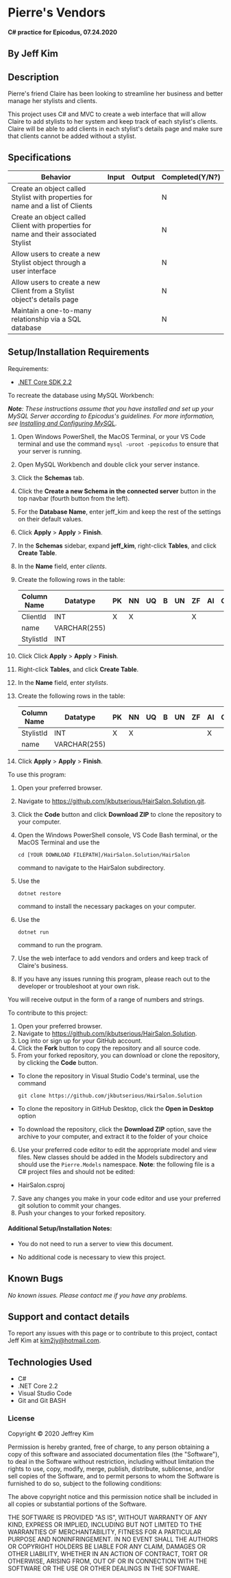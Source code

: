 # Pierre's Vendors

#### C# practice for Epicodus, 07.24.2020

## By Jeff Kim

## Description

Pierre's friend Claire has been looking to streamline her business and better manage her stylists and clients.

This project uses C# and MVC to create a web interface that will allow Claire to add stylists to her system and keep track of each stylist's clients. Claire will be able to add clients in each stylist's details page and make sure that clients cannot be added without a stylist. 

## Specifications

| Behavior | Input | Output |  Completed(Y/N?)  |
| -------- | ----- | ------ | -------- |
| Create an object called Stylist with properties for name and a list of Clients |  |  | N |
| Create an object called Client with properties for name and their associated Stylist | | | N |
| Allow users to create a new Stylist object through a user interface |  |  | N |
| Allow users to create a new Client from a Stylist object's details page |  |  | N |
| Maintain a one-to-many relationship via a SQL database | | | N |

## Setup/Installation Requirements

Requirements:
* [.NET Core SDK 2.2](https://dotnet.microsoft.com/download/thank-you/dotnet-sdk-2.2.203-windows-x64-installer)

To recreate the database using MySQL Workbench:

_**Note**: These instructions assume that you have installed and set up your MySQL Server according to Epicodus's guidelines. For more information, see [Installing and Configuring MySQL](https://www.learnhowtoprogram.com/c-and-net/getting-started-with-c/installing-and-configuring-mysql)._

1. Open Windows PowerShell, the MacOS Terminal, or your VS Code terminal and use the command ``mysql -uroot -pepicodus`` to ensure that your server is running.
2. Open MySQL Workbench and double click your server instance.
3. Click the **Schemas** tab.
4. Click the **Create a new Schema in the connected server** button in the top navbar (fourth button from the left).
5. For the **Database Name**, enter jeff_kim and keep the rest of the settings on their default values.
6. Click **Apply** > **Apply** > **Finish**.
7. In the **Schemas** sidebar, expand **jeff_kim**, right-click **Tables**, and click **Create Table**.
8. In the **Name** field, enter *clients*.
9. Create the following rows in the table:

    | **Column Name** | **Datatype** | **PK** | **NN** | **UQ** | **B** | **UN** | **ZF** | **AI** | **G** | **Default/Expression** |
    |-----------------|--------------|--------|--------|--------|-------|-------|--------|--------|-------|------------------------|
    | ClientId | INT | X | X |   |   |   | X |   |   |
    | name | VARCHAR(255) | | | | | | | | | |
    | StylistId | INT | | | | | | | | | '0'|
10. Click Click **Apply** > **Apply** > **Finish**.
11. Right-click **Tables**, and click **Create Table**.
12. In the **Name** field, enter *stylists*.
13. Create the following rows in the table:

    | **Column Name** | **Datatype** | **PK** | **NN** | **UQ** | **B** | **UN** | **ZF** | **AI** | **G** | **Default/Expression** |
    |-----------------|--------------|--------|--------|--------|-------|-------|--------|--------|-------|------------------------|
    | StylistId | INT | X | X | | | | | X | | |
    | name | VARCHAR(255) | | | | | | | | | NULL |
14. Click **Apply** > **Apply** > **Finish**.


To use this program:

1. Open your preferred browser.
2. Navigate to https://github.com/jkbutserious/HairSalon.Solution.git.
3. Click the **Code** button and click **Download ZIP** to clone the repository to your computer.
4. Open the Windows PowerShell console, VS Code Bash terminal, or the MacOS Terminal and use the 
    
    ```cd [YOUR DOWNLOAD FILEPATH]/HairSalon.Solution/HairSalon```
    
    command to navigate to the HairSalon subdirectory.
5. Use the 

    ```dotnet restore```

    command to install the necessary packages on your computer.

6. Use the 

    ```dotnet run```

    command to run the program.

7. Use the web interface to add vendors and orders and keep track of Claire's business.

8. If you have any issues running this program, please reach out to the developer or troubleshoot at your own risk.

You will receive output in the form of a range of numbers and strings.

To contribute to this project:

1. Open your preferred browser.
2. Navigate to https://github.com/jkbutserious/HairSalon.Solution.
3. Log into or sign up for your GitHub account.
4. Click the **Fork** button to copy the repository and all source code.
5. From your forked repository, you can download or clone the repository, by clicking the **Code** button.
  * To clone the repository in Visual Studio Code's terminal, use the command

    ```git clone https://github.com/jkbutserious/HairSalon.Solution```
  * To clone the repository in GitHub Desktop, click the **Open in Desktop** option
  * To download the repository, click the **Download ZIP** option, save the archive to your computer, and extract it to the folder of your choice
6. Use your preferred code editor to edit the appropriate model and view files. New classes should be added in the Models subdirectory and should use the ```Pierre.Models``` namespace. **Note**: the following file is a C# project files and should not be edited:
  * HairSalon.csproj
7. Save any changes you make in your code editor and use your preferred git solution to commit your changes.
8. Push your changes to your forked repository.

#### Additional Setup/Installation Notes:

* You do not need to run a server to view this document.

* No additional code is necessary to view this project.   

## Known Bugs

_No known issues. Please contact me if you have any problems._


## Support and contact details

To report any issues with this page or to contribute to this project, contact Jeff Kim at kim2jy@hotmail.com.

## Technologies Used

* C#
* .NET Core 2.2
* Visual Studio Code 
* Git and Git BASH 


### License

Copyright © 2020 Jeffrey Kim

Permission is hereby granted, free of charge, to any person obtaining a copy of this software and associated documentation files (the "Software"), to deal in the Software without restriction, including without limitation the rights to use, copy, modify, merge, publish, distribute, sublicense, and/or sell copies of the Software, and to permit persons to whom the Software is furnished to do so, subject to the following conditions:

The above copyright notice and this permission notice shall be included in all copies or substantial portions of the Software.

THE SOFTWARE IS PROVIDED "AS IS", WITHOUT WARRANTY OF ANY KIND, EXPRESS OR IMPLIED, INCLUDING BUT NOT LIMITED TO THE WARRANTIES OF MERCHANTABILITY, FITNESS FOR A PARTICULAR PURPOSE AND NONINFRINGEMENT. IN NO EVENT SHALL THE AUTHORS OR COPYRIGHT HOLDERS BE LIABLE FOR ANY CLAIM, DAMAGES OR OTHER LIABILITY, WHETHER IN AN ACTION OF CONTRACT, TORT OR OTHERWISE, ARISING FROM, OUT OF OR IN CONNECTION WITH THE SOFTWARE OR THE USE OR OTHER DEALINGS IN THE SOFTWARE.